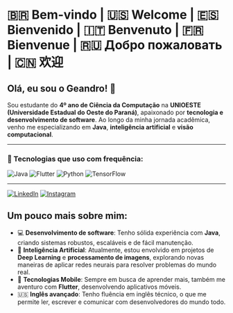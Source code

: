# 🇧🇷 Bem-vindo | 🇺🇸 Welcome | 🇪🇸 Bienvenido | 🇮🇹 Benvenuto | 🇫🇷 Bienvenue | 🇷🇺 Добро пожаловать | 🇨🇳 欢迎

## Olá, eu sou o Geandro! 👋

Sou estudante do **4º ano de Ciência da Computação** na **UNIOESTE (Universidade Estadual do Oeste do Paraná)**, apaixonado por **tecnologia e desenvolvimento de software**. Ao longo da minha jornada acadêmica, venho me especializando em **Java**, **inteligência artificial** e **visão computacional**.

---
### 🚀 Tecnologias que uso com frequência:

![Java](https://img.shields.io/badge/Java-ED8B00?style=for-the-badge&logo=java&logoColor=white)
![Flutter](https://img.shields.io/badge/Flutter-02569B?style=for-the-badge&logo=flutter&logoColor=white)
![Python](https://img.shields.io/badge/Python-3776AB?style=for-the-badge&logo=python&logoColor=white)
![TensorFlow](https://img.shields.io/badge/TensorFlow-FF6F00?style=for-the-badge&logo=tensorflow&logoColor=white)

---
[![LinkedIn](https://img.shields.io/badge/-LinkedIn-0A66C2?style=for-the-badge&logo=linkedin&logoColor=white)](https://www.linkedin.com/in/seu-usuario)
[![Instagram](https://img.shields.io/badge/-Instagram-E4405F?style=for-the-badge&logo=instagram&logoColor=white)](https://www.instagram.com/seu-usuario)


## Um pouco mais sobre mim:
- 💻 **Desenvolvimento de software**: Tenho sólida experiência com **Java**, criando sistemas robustos, escaláveis e de fácil manutenção.
- 🧠 **Inteligência Artificial**: Atualmente, estou envolvido em projetos de **Deep Learning** e **processamento de imagens**, explorando novas maneiras de aplicar redes neurais para resolver problemas do mundo real.
- 📱 **Tecnologias Mobile**: Sempre em busca de aprender mais, também me aventuro com **Flutter**, desenvolvendo aplicativos móveis.
- 🇺🇸 **Inglês avançado**: Tenho fluência em inglês técnico, o que me permite ler, escrever e comunicar com desenvolvedores do mundo todo.

